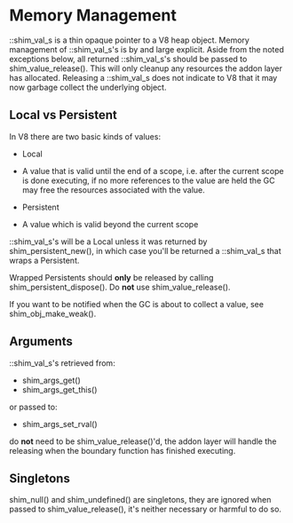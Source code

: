 # Memory Management

::shim_val_s is a thin opaque pointer to a V8 heap object. Memory management
of ::shim_val_s's is by and large explicit. Aside from the noted exceptions
below, all returned ::shim_val_s's should be passed to shim_value_release().
This will only cleanup any resources the addon layer has allocated. Releasing
a ::shim_val_s does not indicate to V8 that it may now garbage collect the
underlying object.

## Local vs Persistent

In V8 there are two basic kinds of values:

 * Local
  - A value that is valid until the end of a scope, i.e. after the current
scope is done executing, if no more references to the value are held the GC may
free the resources associated with the value.
 * Persistent
  - A value which is valid beyond the current scope

::shim_val_s's will be a Local unless it was returned by
shim_persistent_new(), in which case you'll be returned a ::shim_val_s that
wraps a Persistent.

Wrapped Persistents should **only** be released by calling
shim_persistent_dispose(). Do **not** use shim_value_release().

If you want to be notified when the GC is about to collect a value, see
shim_obj_make_weak().

## Arguments

::shim_val_s's retrieved from:

 * shim_args_get()
 * shim_args_get_this()

or passed to:

 * shim_args_set_rval()

do **not** need to be shim_value_release()'d, the addon layer will handle the
releasing when the boundary function has finished executing.

## Singletons

shim_null() and shim_undefined() are singletons, they are ignored when passed
to shim_value_release(), it's neither necessary or harmful to do so.
